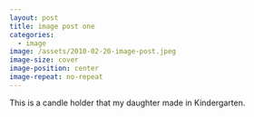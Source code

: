 ```yaml
---
layout: post
title: image post one
categories:
  - image
image: /assets/2010-02-20-image-post.jpeg
image-size: cover
image-position: center
image-repeat: no-repeat
---
```

This is a candle holder that my daughter made in Kindergarten.